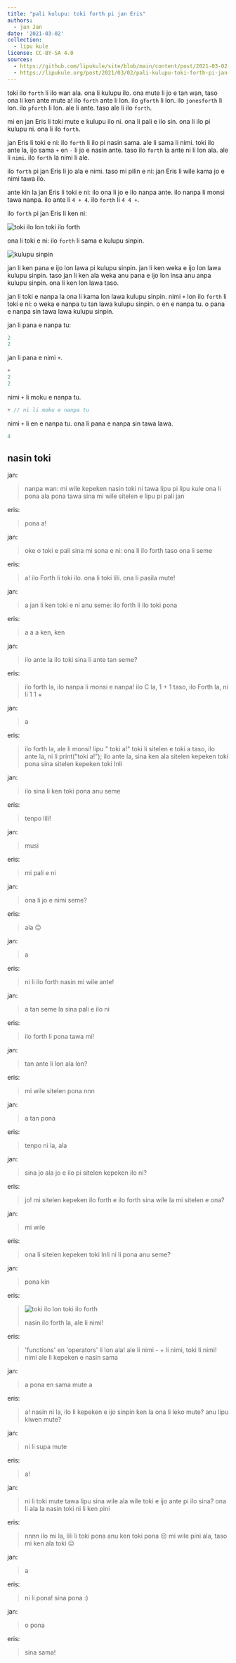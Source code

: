 ```yaml
---
title: "pali kulupu: toki forth pi jan Eris"
authors:
  - jan Jan
date: '2021-03-02'
collection:
  - lipu kule
license: CC-BY-SA 4.0
sources:
  - https://github.com/lipukule/site/blob/main/content/post/2021-03-02-pali%20kulupu_%20toki%20forth%20pi%20jan%20Eris.md
  - https://lipukule.org/post/2021/03/02/pali-kulupu-toki-forth-pi-jan-eris/
---
```


toki ilo `forth` li ilo wan ala. ona li kulupu ilo. ona mute li jo e tan wan, taso ona li ken ante mute a! ilo `forth` ante li lon. ilo `gforth` li lon. ilo `jonesforth` li lon. ilo `pforth` li lon. ale li ante. taso ale li ilo `forth`.

mi en jan Eris li toki mute e kulupu ilo ni. ona li pali e ilo sin. ona li ilo pi kulupu ni. ona li ilo `forth`.

jan Eris li toki e ni: ilo `forth` li ilo pi nasin sama. ale li sama li nimi. toki ilo ante la, ijo sama `+` en `-` li jo e nasin ante. taso ilo `forth` la ante ni li lon ala. ale li `nimi`. ilo `forth` la nimi li ale.

ilo `forth` pi jan Eris li jo ala e nimi. taso mi pilin e ni: jan Eris li wile kama jo e nimi tawa ilo.

ante kin la jan Eris li toki e ni: ilo ona li jo e ilo nanpa ante. ilo nanpa li monsi tawa nanpa. ilo ante li `4 + 4`. ilo `forth` li `4 4 +`.

ilo `forth` pi jan Eris li ken ni:

![toki ilo lon toki ilo forth](https://cdn.discordapp.com/attachments/801813222239633508/804456771514793984/--DH.png)

ona li toki e ni: ilo `forth` li sama e kulupu sinpin.

![kulupu sinpin](https://media.discordapp.net/attachments/801813222239633508/804457927770898452/set-white-dishes-on-table-260nw-289935425.png)

jan li ken pana e ijo lon lawa pi kulupu sinpin. jan li ken weka e ijo lon lawa kulupu sinpin. taso jan li ken ala weka anu pana e ijo lon insa anu anpa kulupu sinpin. ona li ken lon lawa taso.

jan li toki e nanpa la ona li kama lon lawa kulupu sinpin. nimi `+` lon ilo `forth` li toki e ni: o weka e nanpa tu tan lawa kulupu sinpin. o en e nanpa tu. o pana e nanpa sin tawa lawa kulupu sinpin.

jan li pana e nanpa tu:
```cpp
2
2
```

jan li pana e nimi `+`.
```cpp
+
2
2
```

nimi `+` li moku e nanpa tu.
```cpp
+ // ni li moku e nanpa tu
```

nimi `+` li en e nanpa tu. ona li pana e nanpa sin tawa lawa.
```cpp
4
```

## nasin toki

jan:
> nanpa wan: mi wile kepeken nasin toki ni tawa lipu pi lipu kule
ona li pona ala pona tawa sina
mi wile sitelen e lipu pi pali jan

eris:
> pona a!

jan:
> oke
o toki e pali sina
mi sona e ni: ona li ilo forth
taso ona li seme

eris:
> a! ilo Forth li toki ilo. ona li toki lili.
ona li pasila mute!

jan:
> a
jan li ken toki e ni anu seme: ilo forth li ilo toki pona

eris:
> a a a
ken, ken

jan:
> ilo ante la ilo toki sina li ante tan seme?

eris:
> ilo forth la, ilo nanpa li monsi e nanpa!
ilo C la, 1 + 1
taso, ilo Forth la, ni li 1 1 +

jan:
> a

eris:
> ilo forth la, ale li monsi!
lipu " toki a!" toki li sitelen e toki a
taso, ilo ante la, ni li print("toki a!");
ilo ante la, sina ken ala sitelen kepeken toki pona
sina sitelen kepeken toki Inli

jan:
> ilo sina li ken toki pona anu seme

eris:
> tenpo lili!

jan:
> musi

eris:
> mi pali e ni

jan:
> ona li jo e nimi seme?

eris:
> ala :pensive:

jan:
> a

eris:
> ni li ilo forth nasin
mi wile ante!

jan:
> a
tan seme la sina pali e ilo ni

eris:
> ilo forth li pona tawa mi!

jan:
> tan ante li lon ala lon?

eris:
> mi wile sitelen pona
nnn

jan:
> a
tan pona

eris:
> tenpo ni la, ala

jan:
> sina jo ala jo e ilo pi sitelen kepeken ilo ni?

eris:
> jo! mi sitelen kepeken ilo forth e ilo forth
> sina wile la mi sitelen e ona?

jan:
> mi wile

eris:
> ona li sitelen kepeken toki Inli
> ni li pona anu seme?

jan:
> pona kin

eris:
> ![toki ilo lon toki ilo forth](https://cdn.discordapp.com/attachments/801813222239633508/804456771514793984/--DH.png)
>
> nasin ilo forth la, ale li nimi!

eris:
> 'functions' en 'operators' li lon ala!
ale li nimi - + li nimi, toki li nimi!
nimi ale li kepeken e nasin sama

jan:
> a
pona en sama mute a

eris:
> a!
nasin ni la, ilo li kepeken e ijo sinpin
ken la ona li leko mute? anu lipu kiwen mute?

jan:
> ni li supa mute

eris:
> a!

jan:
> ni li toki mute tawa lipu
sina wile ala wile toki e ijo ante pi ilo sina?
ona li ala la nasin toki ni li ken pini

eris:
> nnnn
ilo mi la, lili li toki pona
anu ken toki pona :pensive:
mi wile pini ala, taso mi ken ala toki :pensive:

jan:
> a

eris:
> ni li pona!
sina pona
:)

jan:
> o pona

eris:
> sina sama!
